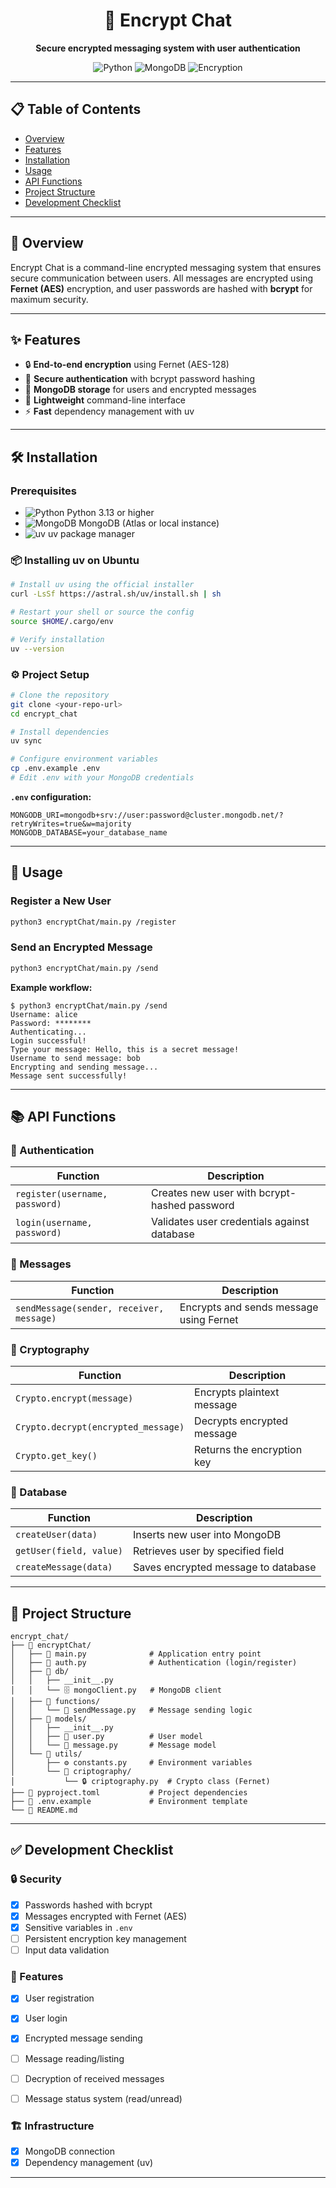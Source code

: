 <div align="center">

# 🔐 Encrypt Chat

**Secure encrypted messaging system with user authentication**

![Python](https://img.shields.io/badge/Python-3.13+-blue.svg)
![MongoDB](https://img.shields.io/badge/MongoDB-Atlas-green.svg)
![Encryption](https://img.shields.io/badge/Encryption-Fernet%20(AES)-red.svg)

</div>

---

## 📋 Table of Contents

- [Overview](#-overview)
- [Features](#-features)
- [Installation](#-installation)
- [Usage](#-usage)
- [API Functions](#-api-functions)
- [Project Structure](#-project-structure)
- [Development Checklist](#-development-checklist)

---

## 🎯 Overview

Encrypt Chat is a command-line encrypted messaging system that ensures secure communication between users. All messages are encrypted using **Fernet (AES)** encryption, and user passwords are hashed with **bcrypt** for maximum security.

---

## ✨ Features

- 🔒 **End-to-end encryption** using Fernet (AES-128)
- 🔑 **Secure authentication** with bcrypt password hashing
- 💾 **MongoDB storage** for users and encrypted messages
- 🚀 **Lightweight** command-line interface
- ⚡ **Fast** dependency management with uv

---

## 🛠️ Installation

### Prerequisites

- ![Python](https://img.shields.io/badge/-Python%203.13+-3776AB?logo=python&logoColor=white) Python 3.13 or higher
- ![MongoDB](https://img.shields.io/badge/-MongoDB-47A248?logo=mongodb&logoColor=white) MongoDB (Atlas or local instance)
- ![uv](https://img.shields.io/badge/-uv-000000?logo=astral&logoColor=white) uv package manager

### 📦 Installing uv on Ubuntu

```bash
# Install uv using the official installer
curl -LsSf https://astral.sh/uv/install.sh | sh

# Restart your shell or source the config
source $HOME/.cargo/env

# Verify installation
uv --version
```

### ⚙️ Project Setup

```bash
# Clone the repository
git clone <your-repo-url>
cd encrypt_chat

# Install dependencies
uv sync

# Configure environment variables
cp .env.example .env
# Edit .env with your MongoDB credentials
```

**`.env` configuration:**
```env
MONGODB_URI=mongodb+srv://user:password@cluster.mongodb.net/?retryWrites=true&w=majority
MONGODB_DATABASE=your_database_name
```

---

## 🚀 Usage

### Register a New User

```bash
python3 encryptChat/main.py /register
```

### Send an Encrypted Message

```bash
python3 encryptChat/main.py /send
```

**Example workflow:**
```
$ python3 encryptChat/main.py /send
Username: alice
Password: ********
Authenticating...
Login successful!
Type your message: Hello, this is a secret message!
Username to send message: bob
Encrypting and sending message...
Message sent successfully!
```

---

## 📚 API Functions

### 🔐 Authentication

| Function | Description |
|----------|-------------|
| `register(username, password)` | Creates new user with bcrypt-hashed password |
| `login(username, password)` | Validates user credentials against database |

### 💬 Messages

| Function | Description |
|----------|-------------|
| `sendMessage(sender, receiver, message)` | Encrypts and sends message using Fernet |

### 🔑 Cryptography

| Function | Description |
|----------|-------------|
| `Crypto.encrypt(message)` | Encrypts plaintext message |
| `Crypto.decrypt(encrypted_message)` | Decrypts encrypted message |
| `Crypto.get_key()` | Returns the encryption key |

### 💾 Database

| Function | Description |
|----------|-------------|
| `createUser(data)` | Inserts new user into MongoDB |
| `getUser(field, value)` | Retrieves user by specified field |
| `createMessage(data)` | Saves encrypted message to database |

---

## 📁 Project Structure

```
encrypt_chat/
├── 📂 encryptChat/
│   ├── 🐍 main.py              # Application entry point
│   ├── 🔐 auth.py              # Authentication (login/register)
│   ├── 📂 db/
│   │   ├── __init__.py
│   │   └── 🗄️ mongoClient.py   # MongoDB client
│   ├── 📂 functions/
│   │   └── 📨 sendMessage.py   # Message sending logic
│   ├── 📂 models/
│   │   ├── __init__.py
│   │   ├── 👤 user.py          # User model
│   │   └── 💬 message.py       # Message model
│   └── 📂 utils/
│       ├── ⚙️ constants.py     # Environment variables
│       └── 📂 criptography/
│           └── 🔒 criptography.py  # Crypto class (Fernet)
├── 📄 pyproject.toml           # Project dependencies
├── 🔧 .env.example             # Environment template
└── 📖 README.md
```

---

## ✅ Development Checklist

### 🔒 Security

- [x] Passwords hashed with bcrypt
- [x] Messages encrypted with Fernet (AES)
- [x] Sensitive variables in `.env`
- [ ] Persistent encryption key management
- [ ] Input data validation

### 🎯 Features

- [x] User registration
- [x] User login
- [x] Encrypted message sending
- [ ] Message reading/listing
- [ ] Decryption of received messages
- [ ] Message status system (read/unread)


### 🏗️ Infrastructure

- [x] MongoDB connection
- [x] Dependency management (uv)

---
